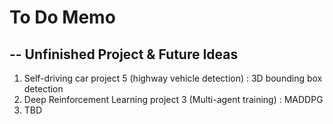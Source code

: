 # To Do Memo

## -- Unfinished Project & Future Ideas

1. Self-driving car project 5 (highway vehicle detection) : 3D bounding box detection
2. Deep Reinforcement Learning project 3 (Multi-agent training) : MADDPG
3. TBD
